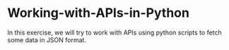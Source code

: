 # Working-with-APIs-in-Python
In this exercise, we will try to work with APIs using python scripts to fetch some data in JSON format.
